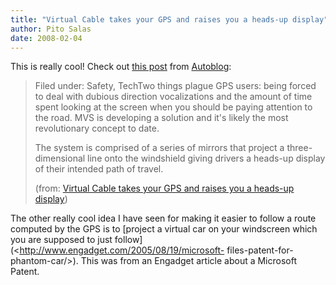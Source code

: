 ```yaml
---
title: "Virtual Cable takes your GPS and raises you a heads-up display"
author: Pito Salas
date: 2008-02-04
---
```




This is really cool! Check out [this
post](<http://feeds.autoblog.com/~r/weblogsinc/autoblog/~3/202445315/>) from
[Autoblog](<http://www.autoblog.com>):

> Filed under: Safety, TechTwo things plague GPS users: being forced to deal
> with dubious direction vocalizations and the amount of time spent looking at
> the screen when you should be paying attention to the road. MVS is
> developing a solution and it's likely the most revolutionary concept to
> date.
>
> The system is comprised of a series of mirrors that project a three-
> dimensional line onto the windshield giving drivers a heads-up display of
> their intended path of travel.
>
> (from: [Virtual Cable takes your GPS and raises you a heads-up
> display](<http://feeds.autoblog.com/~r/weblogsinc/autoblog/~3/202445315/>))

The other really cool idea I have seen for making it easier to follow a route
computed by the GPS is to [project a virtual car on your windscreen which you
are supposed to just follow](<http://www.engadget.com/2005/08/19/microsoft-
files-patent-for-phantom-car/>). This was from an Engadget article about a
Microsoft Patent.


